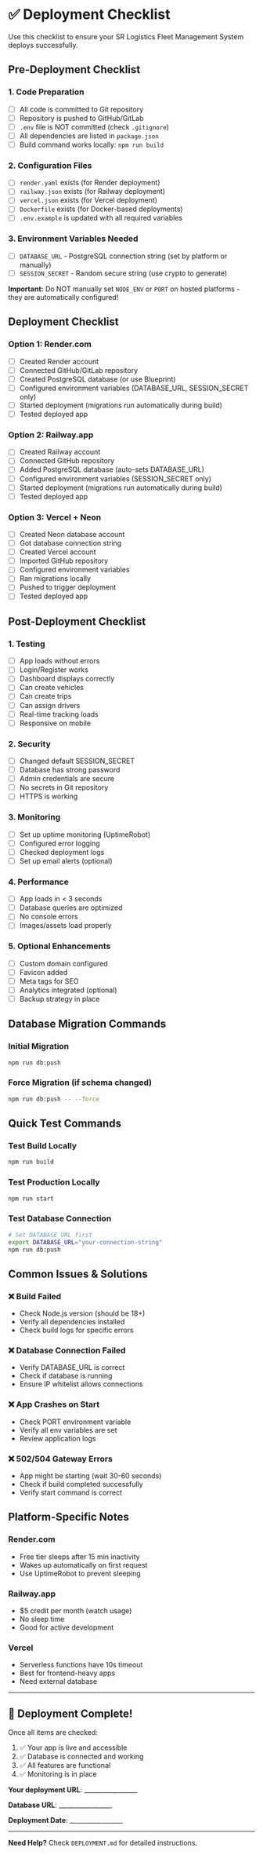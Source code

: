 # ✅ Deployment Checklist

Use this checklist to ensure your SR Logistics Fleet Management System deploys successfully.

## Pre-Deployment Checklist

### 1. Code Preparation
- [ ] All code is committed to Git repository
- [ ] Repository is pushed to GitHub/GitLab
- [ ] `.env` file is NOT committed (check `.gitignore`)
- [ ] All dependencies are listed in `package.json`
- [ ] Build command works locally: `npm run build`

### 2. Configuration Files
- [ ] `render.yaml` exists (for Render deployment)
- [ ] `railway.json` exists (for Railway deployment)
- [ ] `vercel.json` exists (for Vercel deployment)
- [ ] `Dockerfile` exists (for Docker-based deployments)
- [ ] `.env.example` is updated with all required variables

### 3. Environment Variables Needed
- [ ] `DATABASE_URL` - PostgreSQL connection string (set by platform or manually)
- [ ] `SESSION_SECRET` - Random secure string (use crypto to generate)

**Important:** Do NOT manually set `NODE_ENV` or `PORT` on hosted platforms - they are automatically configured!

## Deployment Checklist

### Option 1: Render.com
- [ ] Created Render account
- [ ] Connected GitHub/GitLab repository
- [ ] Created PostgreSQL database (or use Blueprint)
- [ ] Configured environment variables (DATABASE_URL, SESSION_SECRET only)
- [ ] Started deployment (migrations run automatically during build)
- [ ] Tested deployed app

### Option 2: Railway.app
- [ ] Created Railway account
- [ ] Connected GitHub repository
- [ ] Added PostgreSQL database (auto-sets DATABASE_URL)
- [ ] Configured environment variables (SESSION_SECRET only)
- [ ] Started deployment (migrations run automatically during build)
- [ ] Tested deployed app

### Option 3: Vercel + Neon
- [ ] Created Neon database account
- [ ] Got database connection string
- [ ] Created Vercel account
- [ ] Imported GitHub repository
- [ ] Configured environment variables
- [ ] Ran migrations locally
- [ ] Pushed to trigger deployment
- [ ] Tested deployed app

## Post-Deployment Checklist

### 1. Testing
- [ ] App loads without errors
- [ ] Login/Register works
- [ ] Dashboard displays correctly
- [ ] Can create vehicles
- [ ] Can create trips
- [ ] Can assign drivers
- [ ] Real-time tracking loads
- [ ] Responsive on mobile

### 2. Security
- [ ] Changed default SESSION_SECRET
- [ ] Database has strong password
- [ ] Admin credentials are secure
- [ ] No secrets in Git repository
- [ ] HTTPS is working

### 3. Monitoring
- [ ] Set up uptime monitoring (UptimeRobot)
- [ ] Configured error logging
- [ ] Checked deployment logs
- [ ] Set up email alerts (optional)

### 4. Performance
- [ ] App loads in < 3 seconds
- [ ] Database queries are optimized
- [ ] No console errors
- [ ] Images/assets load properly

### 5. Optional Enhancements
- [ ] Custom domain configured
- [ ] Favicon added
- [ ] Meta tags for SEO
- [ ] Analytics integrated (optional)
- [ ] Backup strategy in place

## Database Migration Commands

### Initial Migration
```bash
npm run db:push
```

### Force Migration (if schema changed)
```bash
npm run db:push -- --force
```

## Quick Test Commands

### Test Build Locally
```bash
npm run build
```

### Test Production Locally
```bash
npm run start
```

### Test Database Connection
```bash
# Set DATABASE_URL first
export DATABASE_URL="your-connection-string"
npm run db:push
```

## Common Issues & Solutions

### ❌ Build Failed
- Check Node.js version (should be 18+)
- Verify all dependencies installed
- Check build logs for specific errors

### ❌ Database Connection Failed
- Verify DATABASE_URL is correct
- Check if database is running
- Ensure IP whitelist allows connections

### ❌ App Crashes on Start
- Check PORT environment variable
- Verify all env variables are set
- Review application logs

### ❌ 502/504 Gateway Errors
- App might be starting (wait 30-60 seconds)
- Check if build completed successfully
- Verify start command is correct

## Platform-Specific Notes

### Render.com
- Free tier sleeps after 15 min inactivity
- Wakes up automatically on first request
- Use UptimeRobot to prevent sleeping

### Railway.app
- $5 credit per month (watch usage)
- No sleep time
- Good for active development

### Vercel
- Serverless functions have 10s timeout
- Best for frontend-heavy apps
- Need external database

---

## 🎉 Deployment Complete!

Once all items are checked:
1. ✅ Your app is live and accessible
2. ✅ Database is connected and working
3. ✅ All features are functional
4. ✅ Monitoring is in place

**Your deployment URL**: _________________

**Database URL**: _________________

**Deployment Date**: _________________

---

**Need Help?** Check `DEPLOYMENT.md` for detailed instructions.
